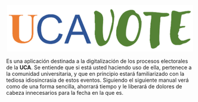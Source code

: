 <div align="center"><img src="imagenes_manual/logo.png" width="500px" /></div>

Es una aplicación destinada a la digitalización de los procesos electorales de la **UCA**. Se entiende que si está usted haciendo uso de ella, pertenece a la comunidad
universitaria, y que en principio estará familiarizado con la tediosa idiosincrasia de estos eventos. Siguiendo el siguiente manual verá como de una forma sencilla, ahorrará tiempo y
le liberará de dolores de cabeza innecesarios para la fecha en la que es.
